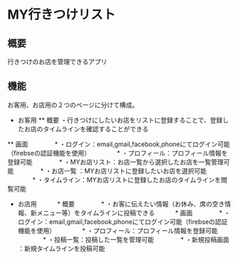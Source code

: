 # MY行きつけリスト


## 概要
行きつけのお店を管理できるアプリ
    
## 機能
お客用、お店用の２つのページに分けて構成。

* お客用
 ** 概要 
 ・行きつけにしたいお店をリストに登録することで、登録したお店のタイムラインを確認することができる
 
 ** 画面 
　　　　* ・ログイン：email,gmail,facebook,phoneにてログイン可能（firebseの認証機能を使用）
　　　　* ・プロフィール：プロフィール情報を登録可能
　　　　* ・MYお店リスト：お店一覧から選択したお店を一覧管理可能
　　　　* ・お店一覧 ：MYお店リストに登録したいお店を選択可能
　　　　* ・タイムライン：MYお店リストに登録したお店のタイムラインを閲覧可能
　　　　
* お店用 
　　　* 概要 
　　　　* ・お客に伝えたい情報（お休み、席の空き情報、新メニュー等）をタイムラインに投稿できる
　　　* 画面
　　　　* ・ログイン：email,gmail,facebook,phoneにてログイン可能（firebseの認証機能を使用）
　　　　* ・プロフィール：プロフィール情報を登録可能
　　　　* ・投稿一覧：投稿した一覧を管理可能
　　　　* ・新規投稿画面 ：新規タイムラインを投稿可能


